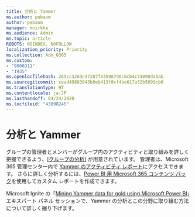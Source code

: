 ```yaml
---
title: 分析と Yammer
ms.author: pebaum
author: pebaum
manager: mnirkhe
ms.audience: Admin
ms.topic: article
ROBOTS: NOINDEX, NOFOLLOW
localization_priority: Priority
ms.collection: Adm_O365
ms.custom:
- "9000311"
- "1935"
ms.openlocfilehash: 269cc3269c97207f83598790c8cb4c74898da5ab
ms.sourcegitcommit: cead49883943b0eb413f8cf4be617a32b5099cb6
ms.translationtype: HT
ms.contentlocale: ja-JP
ms.lasthandoff: 04/24/2020
ms.locfileid: "43898245"
---
```

# <a name="analytics-and-yammer"></a>分析と Yammer

グループの管理者とメンバーがグループ内のアクティビティと取り組みを詳しく把握できるよう、[[グループの分析]](https://support.office.com/article/view-group-insights-in-yammer-73f9fa6d-d442-4f25-9194-d5317c9328ab) が用意されています。 管理者は、Microsoft 365 管理センター内で [Yammer のアクティビティ レポート](https://docs.microsoft.com/office365/admin/activity-reports/yammer-activity-report)にアクセスできます。 さらに詳しく分析するには、[Power BI 用 Microsoft 365 コンテンツ パック](https://docs.microsoft.com/office365/admin/usage-analytics/enable-usage-analytics)を使用してカスタム レポートを作成できます。

Microsoft Ignite の「[Mining Yammer data for gold using Microsoft Power BI](https://aka.ms/MiningYammerDataIgnite2017)」エキスパート パネル セッションで、Yammer の分析とこの分野に取り組む方法について詳しく掘り下げます。
